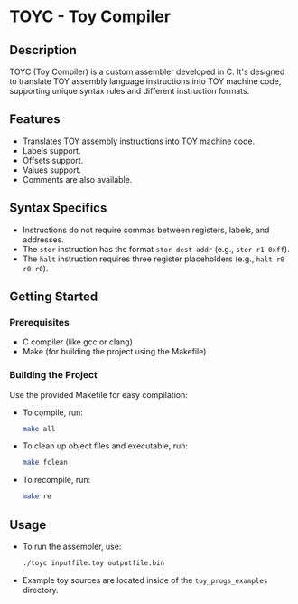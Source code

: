 # TOYC - Toy Compiler

## Description

TOYC (Toy Compiler) is a custom assembler developed in C. It's designed to translate TOY assembly language instructions into TOY machine code, supporting unique syntax rules and different instruction formats.

## Features

- Translates TOY assembly instructions into TOY machine code.
- Labels support.
- Offsets support.
- Values support.
- Comments are also available.

## Syntax Specifics

- Instructions do not require commas between registers, labels, and addresses.
- The `stor` instruction has the format `stor dest addr` (e.g., `stor r1 0xff`).
- The `halt` instruction requires three register placeholders (e.g., `halt r0 r0 r0`).

## Getting Started

### Prerequisites

- C compiler (like gcc or clang)
- Make (for building the project using the Makefile)

### Building the Project

Use the provided Makefile for easy compilation:

- To compile, run:
  ```bash
  make all
- To clean up object files and executable, run:
  ```bash
  make fclean
- To recompile, run:
  ```bash
  make re

## Usage

- To run the assembler, use:
   ```bash
  ./toyc inputfile.toy outputfile.bin
  
- Example toy sources are located inside of the `toy_progs_examples` directory.
